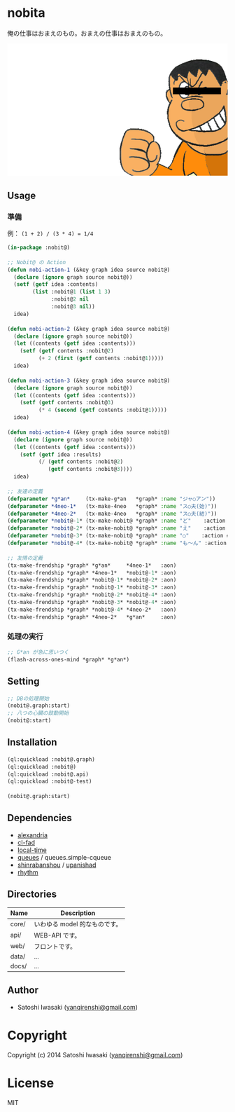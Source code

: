 # nobita

俺の仕事はおまえのもの。おまえの仕事はおまえのもの。

![俺の仕事はおまえのもの。おまえの仕事はおまえのもの。](https://github.com/yanqirenshi/nobita/blob/master/web/assets/image/gian.png?raw=true)

## Usage


### 準備

例： `(1 + 2) / (3 * 4) = 1/4 `

```lisp
(in-package :nobit@)

;; Nobit@ の Action
(defun nobi-action-1 (&key graph idea source nobit@)
  (declare (ignore graph source nobit@))
  (setf (getf idea :contents)
        (list :nobit@1 (list 1 3)
              :nobit@2 nil
              :nobit@3 nil))
  idea)

(defun nobi-action-2 (&key graph idea source nobit@)
  (declare (ignore graph source nobit@))
  (let ((contents (getf idea :contents)))
    (setf (getf contents :nobit@2)
          (+ 2 (first (getf contents :nobit@1)))))
  idea)

(defun nobi-action-3 (&key graph idea source nobit@)
  (declare (ignore graph source nobit@))
  (let ((contents (getf idea :contents)))
    (setf (getf contents :nobit@3)
          (* 4 (second (getf contents :nobit@1)))))
  idea)

(defun nobi-action-4 (&key graph idea source nobit@)
  (declare (ignore graph source nobit@))
  (let ((contents (getf idea :contents)))
    (setf (getf idea :results)
          (/ (getf contents :nobit@2)
             (getf contents :nobit@3))))
  idea)

;; 友達の定義
(defparameter *g*an*     (tx-make-g*an   *graph* :name "ジャ○アン"))
(defparameter *4neo-1*   (tx-make-4neo   *graph* :name "ス○夫(始)"))
(defparameter *4neo-2*   (tx-make-4neo   *graph* :name "ス○夫(結)"))
(defparameter *nobit@-1* (tx-make-nobit@ *graph* :name "ど"    :action #'nobi-action-1))
(defparameter *nobit@-2* (tx-make-nobit@ *graph* :name "え"    :action #'nobi-action-2))
(defparameter *nobit@-3* (tx-make-nobit@ *graph* :name "○"    :action #'nobi-action-3))
(defparameter *nobit@-4* (tx-make-nobit@ *graph* :name "も〜ん" :action #'nobi-action-4))

;; 友情の定義
(tx-make-frendship *graph* *g*an*     *4neo-1*   :aon)
(tx-make-frendship *graph* *4neo-1*   *nobit@-1* :aon)
(tx-make-frendship *graph* *nobit@-1* *nobit@-2* :aon)
(tx-make-frendship *graph* *nobit@-1* *nobit@-3* :aon)
(tx-make-frendship *graph* *nobit@-2* *nobit@-4* :aon)
(tx-make-frendship *graph* *nobit@-3* *nobit@-4* :aon)
(tx-make-frendship *graph* *nobit@-4* *4neo-2*   :aon)
(tx-make-frendship *graph* *4neo-2*   *g*an*     :aon)
```

### 処理の実行

```lisp
;; G*an が急に思いつく
(flash-across-ones-mind *graph* *g*an*)
```


## Setting

```lisp
;; DBの処理開始
(nobit@.graph:start)
;; 八つの心臓の鼓動開始
(nobit@:start)
```

## Installation

```lisp
(ql:quickload :nobit@.graph)
(ql:quickload :nobit@)
(ql:quickload :nobit@.api)
(ql:quickload :nobit@-test)

(nobit@.graph:start)
```

## Dependencies

- [alexandria](https://gitlab.common-lisp.net/alexandria/alexandria)
- [cl-fad](https://github.com/edicl/cl-fad)
- [local-time](https://github.com/dlowe-net/local-time)
- [queues](#https://github.com/oconnore/queues) / queues.simple-cqueue
- [shinrabanshou](https://github.com/yanqirenshi/shinrabanshou) / [upanishad](https://github.com/yanqirenshi/upanishad)
- [rhythm](https://github.com/yanqirenshi/rhythm)

## Directories

| Name  | Description                   |
|-------|-------------------------------|
| core/ | いわゆる model 的なものです。 |
| api/  | WEB-API です。                |
| web/  | フロントです。                |
| data/ | ...                              |
| docs/ | ...                              |

## Author

+ Satoshi Iwasaki (yanqirenshi@gmail.com)

# Copyright

Copyright (c) 2014 Satoshi Iwasaki (yanqirenshi@gmail.com)

# License

MIT

